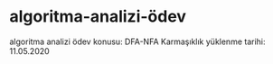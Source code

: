 # algoritma-analizi-ödev
algoritma analizi ödev konusu: DFA-NFA Karmaşıklık
yüklenme tarihi: 11.05.2020
